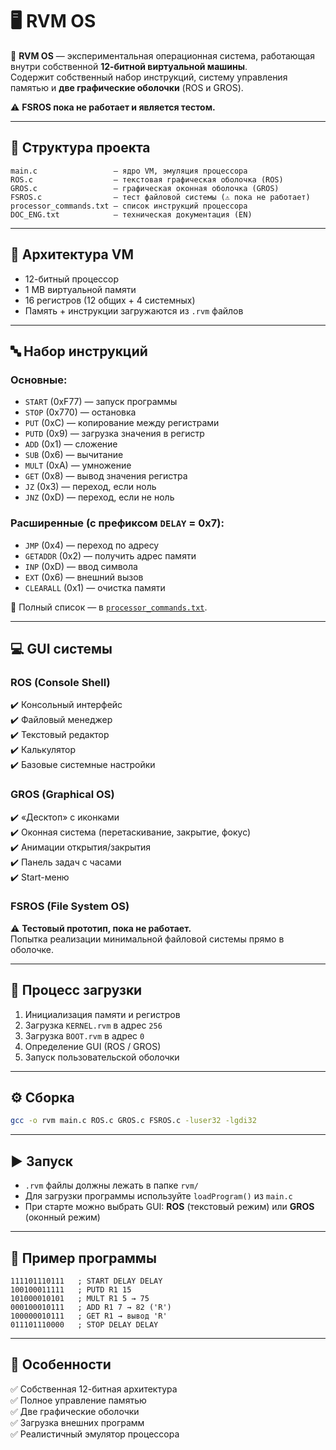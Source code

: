 # 🖥️ RVM OS

🚀 **RVM OS** — экспериментальная операционная система, работающая внутри собственной **12-битной виртуальной машины**.  
Содержит собственный набор инструкций, систему управления памятью и **две графические оболочки** (ROS и GROS).  

⚠️ **FSROS пока не работает и является тестом.**  

---

## 📂 Структура проекта
```
main.c                 – ядро VM, эмуляция процессора
ROS.c                  – текстовая графическая оболочка (ROS)
GROS.c                 – графическая оконная оболочка (GROS)
FSROS.c                – тест файловой системы (⚠️ пока не работает)
processor_commands.txt – список инструкций процессора
DOC_ENG.txt            – техническая документация (EN)
```

---

## 🧠 Архитектура VM
- 12-битный процессор  
- 1 MB виртуальной памяти  
- 16 регистров (12 общих + 4 системных)  
- Память + инструкции загружаются из `.rvm` файлов  

---

## 🔤 Набор инструкций

### Основные:
- `START` (0xF77) — запуск программы  
- `STOP`  (0x770) — остановка  
- `PUT`   (0xC)   — копирование между регистрами  
- `PUTD`  (0x9)   — загрузка значения в регистр  
- `ADD`   (0x1)   — сложение  
- `SUB`   (0x6)   — вычитание  
- `MULT`  (0xA)   — умножение  
- `GET`   (0x8)   — вывод значения регистра  
- `JZ`    (0x3)   — переход, если ноль  
- `JNZ`   (0xD)   — переход, если не ноль  

### Расширенные (с префиксом `DELAY` = 0x7):
- `JMP`      (0x4) — переход по адресу  
- `GETADDR`  (0x2) — получить адрес памяти  
- `INP`      (0xD) — ввод символа  
- `EXT`      (0x6) — внешний вызов  
- `CLEARALL` (0x1) — очистка памяти  

📖 Полный список — в [`processor_commands.txt`](./processor_commands.txt).  

---

## 💻 GUI системы

### **ROS (Console Shell)**
✔️ Консольный интерфейс  
✔️ Файловый менеджер  
✔️ Текстовый редактор  
✔️ Калькулятор  
✔️ Базовые системные настройки  

### **GROS (Graphical OS)**
✔️ «Десктоп» с иконками  
✔️ Оконная система (перетаскивание, закрытие, фокус)  
✔️ Анимации открытия/закрытия  
✔️ Панель задач с часами  
✔️ Start-меню  

### **FSROS (File System OS)**
⚠️ **Тестовый прототип, пока не работает.**  
Попытка реализации минимальной файловой системы прямо в оболочке.  

---

## 🔄 Процесс загрузки
1. Инициализация памяти и регистров  
2. Загрузка `KERNEL.rvm` в адрес `256`  
3. Загрузка `BOOT.rvm` в адрес `0`  
4. Определение GUI (ROS / GROS)  
5. Запуск пользовательской оболочки  

---

## ⚙️ Сборка
```bash
gcc -o rvm main.c ROS.c GROS.c FSROS.c -luser32 -lgdi32
```

---

## ▶️ Запуск
- `.rvm` файлы должны лежать в папке `rvm/`  
- Для загрузки программы используйте `loadProgram()` из `main.c`  
- При старте можно выбрать GUI: **ROS** (текстовый режим) или **GROS** (оконный режим)  

---

## 🌟 Пример программы
```text
111101110111   ; START DELAY DELAY
100100011111   ; PUTD R1 15
101000010101   ; MULT R1 5 → 75
000100010111   ; ADD R1 7 → 82 ('R')
100000010111   ; GET R1 → вывод 'R'
011101110000   ; STOP DELAY DELAY
```

---

## 📌 Особенности
✅ Собственная 12-битная архитектура  
✅ Полное управление памятью  
✅ Две графические оболочки  
✅ Загрузка внешних программ  
✅ Реалистичный эмулятор процессора  

